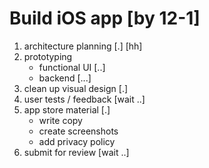 # Build iOS app [by 12-1]
1. architecture planning [.] [hh]
2. prototyping
	- functional UI [..]
	- backend [...]
3. clean up visual design [.]
4. user tests / feedback [wait ..]
5. app store material [.]
	- write copy
	- create screenshots
	- add privacy policy
6. submit for review [wait ..]